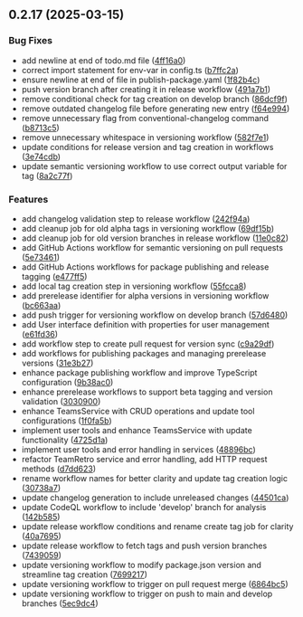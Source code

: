 ## 0.2.17 (2025-03-15)


### Bug Fixes

* add newline at end of todo.md file ([4ff16a0](https://github.com/adepanges/teamretro-mcp-server/commit/4ff16a0cac0d5675bec929dfb01030f297b276f3))
* correct import statement for env-var in config.ts ([b7ffc2a](https://github.com/adepanges/teamretro-mcp-server/commit/b7ffc2a9157f716994cdc39aa5ed1191a1d2569a))
* ensure newline at end of file in publish-package.yaml ([1f82b4c](https://github.com/adepanges/teamretro-mcp-server/commit/1f82b4c0c38e14670eb8962c880ff3959fb86329))
* push version branch after creating it in release workflow ([491a7b1](https://github.com/adepanges/teamretro-mcp-server/commit/491a7b1f266cbfa85abceb75fb656eecdd8abfa5))
* remove conditional check for tag creation on develop branch ([86dcf9f](https://github.com/adepanges/teamretro-mcp-server/commit/86dcf9f9eedb43f0d4069efb2ef8e5b506085757))
* remove outdated changelog file before generating new entry ([f64e994](https://github.com/adepanges/teamretro-mcp-server/commit/f64e994bb77ed11b58019803b3d9e92e2ba1ae5b))
* remove unnecessary flag from conventional-changelog command ([b8713c5](https://github.com/adepanges/teamretro-mcp-server/commit/b8713c5dcecc23a9cfbe4e69983a878a1522ffcc))
* remove unnecessary whitespace in versioning workflow ([582f7e1](https://github.com/adepanges/teamretro-mcp-server/commit/582f7e186df3e458954821b35261c3cfd7166b86))
* update conditions for release version and tag creation in workflows ([3e74cdb](https://github.com/adepanges/teamretro-mcp-server/commit/3e74cdb5a054c9a9d8d5b0c199595cacd6d71b85))
* update semantic versioning workflow to use correct output variable for tag ([8a2c77f](https://github.com/adepanges/teamretro-mcp-server/commit/8a2c77f77ad8b985fc40bc183c9a5c1543e0a54f))


### Features

* add changelog validation step to release workflow ([242f94a](https://github.com/adepanges/teamretro-mcp-server/commit/242f94a6d5a1106e47ab8b31c487b4f934ee11cd))
* add cleanup job for old alpha tags in versioning workflow ([69df15b](https://github.com/adepanges/teamretro-mcp-server/commit/69df15b09a5c0b452d23d61682f825249acd5de1))
* add cleanup job for old version branches in release workflow ([11e0c82](https://github.com/adepanges/teamretro-mcp-server/commit/11e0c82c659cf9c1898a0378e46abc5aa88a3245))
* add GitHub Actions workflow for semantic versioning on pull requests ([5e73461](https://github.com/adepanges/teamretro-mcp-server/commit/5e7346195e0340db374291aa7928c01eec945156))
* add GitHub Actions workflows for package publishing and release tagging ([e477ff5](https://github.com/adepanges/teamretro-mcp-server/commit/e477ff51670c7299f57c20dd2355ee677417d960))
* add local tag creation step in versioning workflow ([55fcca8](https://github.com/adepanges/teamretro-mcp-server/commit/55fcca88387e5d9c58fd0b907cda5953fc3af113))
* add prerelease identifier for alpha versions in versioning workflow ([bc663aa](https://github.com/adepanges/teamretro-mcp-server/commit/bc663aa1252ecd7396bfca3ad2241feef3d15d5c))
* add push trigger for versioning workflow on develop branch ([57d6480](https://github.com/adepanges/teamretro-mcp-server/commit/57d648087d383bc7acc77e4af35019e38483339c))
* add User interface definition with properties for user management ([e61fd36](https://github.com/adepanges/teamretro-mcp-server/commit/e61fd36a2e021c316381efbeef21e896472a1220))
* add workflow step to create pull request for version sync ([c9a29df](https://github.com/adepanges/teamretro-mcp-server/commit/c9a29dff85f4de2ee63110a17c13ae23f1f5ac59))
* add workflows for publishing packages and managing prerelease versions ([31e3b27](https://github.com/adepanges/teamretro-mcp-server/commit/31e3b2798bf99493f038b7c81458347e4ddb06b3))
* enhance package publishing workflow and improve TypeScript configuration ([9b38ac0](https://github.com/adepanges/teamretro-mcp-server/commit/9b38ac067e33c5cd2d15d9d09d7af97ebe2ea2b7))
* enhance prerelease workflows to support beta tagging and version validation ([3030900](https://github.com/adepanges/teamretro-mcp-server/commit/3030900e10e6f7e9a323b149d843e6505b61e8ec))
* enhance TeamsService with CRUD operations and update tool configurations ([1f0fa5b](https://github.com/adepanges/teamretro-mcp-server/commit/1f0fa5b7d1a82767f937bce97625d169182fab0b))
* implement user tools and enhance TeamsService with update functionality ([4725d1a](https://github.com/adepanges/teamretro-mcp-server/commit/4725d1aa985fa0b2f95f2c795c77d46aebf20225))
* implement user tools and error handling in services ([48896bc](https://github.com/adepanges/teamretro-mcp-server/commit/48896bcd8786c4c547fdd601c112c94a49bd1cd5))
* refactor TeamRetro service and error handling, add HTTP request methods ([d7dd623](https://github.com/adepanges/teamretro-mcp-server/commit/d7dd623dc41fbf501b9679eea22a36d0f176a034))
* rename workflow names for better clarity and update tag creation logic ([30738a7](https://github.com/adepanges/teamretro-mcp-server/commit/30738a7432f12607eaf52e1797ca01af6e959b94))
* update changelog generation to include unreleased changes ([44501ca](https://github.com/adepanges/teamretro-mcp-server/commit/44501ca242dd4d6fb8885a943e6b24591f1a790a))
* update CodeQL workflow to include 'develop' branch for analysis ([142b585](https://github.com/adepanges/teamretro-mcp-server/commit/142b585d10889e834e8b878664a85ed762d53272))
* update release workflow conditions and rename create tag job for clarity ([40a7695](https://github.com/adepanges/teamretro-mcp-server/commit/40a7695f5527b3939693fa6fb51d92463cfacb4c))
* update release workflow to fetch tags and push version branches ([7439059](https://github.com/adepanges/teamretro-mcp-server/commit/743905913a8bb13825cea09cb29c1cb59bcde396))
* update versioning workflow to modify package.json version and streamline tag creation ([7699217](https://github.com/adepanges/teamretro-mcp-server/commit/7699217d5e4adfbe96290b4ab5f776b899259cff))
* update versioning workflow to trigger on pull request merge ([6864bc5](https://github.com/adepanges/teamretro-mcp-server/commit/6864bc52ce96eae42e50741562c0cfdce192dbeb))
* update versioning workflow to trigger on push to main and develop branches ([5ec9dc4](https://github.com/adepanges/teamretro-mcp-server/commit/5ec9dc48e80507f156949ad551a3d36595f827c0))



